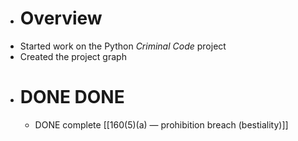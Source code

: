 - # Overview
- Started work on the Python *Criminal Code* project
- Created the project graph
- # DONE DONE
	- DONE complete [[160(5)(a) — prohibition breach (bestiality)]]